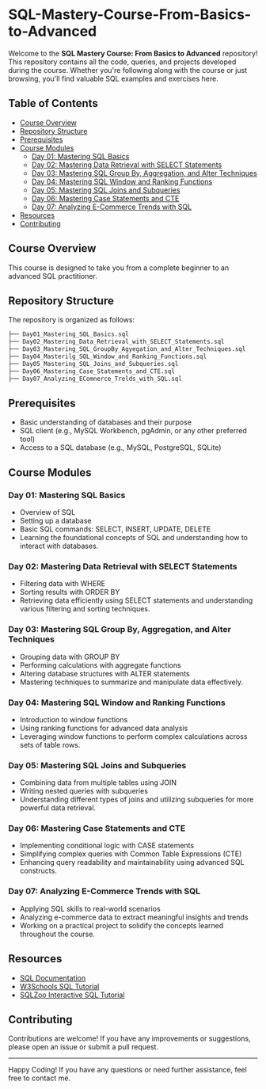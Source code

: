 # SQL-Mastery-Course-From-Basics-to-Advanced

Welcome to the **SQL Mastery Course: From Basics to Advanced** repository! This repository contains all the code, queries, and projects developed during the course. Whether you're following along with the course or just browsing, you'll find valuable SQL examples and exercises here.

## Table of Contents

- [Course Overview](#course-overview)
- [Repository Structure](#repository-structure)
- [Prerequisites](#prerequisites)
- [Course Modules](#course-modules)
  - [Day 01: Mastering SQL Basics](#day-01-mastering-sql-basics)
  - [Day 02: Mastering Data Retrieval with SELECT Statements](#day-02-mastering-data-retrieval-with-select-statements)
  - [Day 03: Mastering SQL Group By, Aggregation, and Alter Techniques](#day-03-mastering-sql-group-by-aggregation-and-alter-techniques)
  - [Day 04: Mastering SQL Window and Ranking Functions](#day-04-mastering-sql-window-and-ranking-functions)
  - [Day 05: Mastering SQL Joins and Subqueries](#day-05-mastering-sql-joins-and-subqueries)
  - [Day 06: Mastering Case Statements and CTE](#day-06-mastering-case-statements-and-cte)
  - [Day 07: Analyzing E-Commerce Trends with SQL](#day-07-analyzing-e-commerce-trends-with-sql)
- [Resources](#resources)
- [Contributing](#contributing)

## Course Overview

This course is designed to take you from a complete beginner to an advanced SQL practitioner. 

## Repository Structure

The repository is organized as follows:
```bash
├── Day01_Mastering_SQL_Basics.sql
├── Day02_Mastering_Data_Retrieval_with_SELECT_Statements.sql
├── Day03_Mastering_SQL_GroupBy_Agyegation_and_Alter_Techniques.sql
├── Day04_Masterilg_SQL_Window_and_Ranking_Functions.sql
├── Day05_Mastering_SQL_Joins_and_Subqueries.sql
├── Day06_Mastering_Case_Statements_and_CTE.sql
├── Day07_Analyzing_EComnerce_Trelds_with_SQL.sql
```

## Prerequisites

- Basic understanding of databases and their purpose
- SQL client (e.g., MySQL Workbench, pgAdmin, or any other preferred tool)
- Access to a SQL database (e.g., MySQL, PostgreSQL, SQLite)

## Course Modules

### Day 01: Mastering SQL Basics
- Overview of SQL
- Setting up a database
- Basic SQL commands: SELECT, INSERT, UPDATE, DELETE
- Learning the foundational concepts of SQL and understanding how to interact with databases.

### Day 02: Mastering Data Retrieval with SELECT Statements
- Filtering data with WHERE
- Sorting results with ORDER BY
- Retrieving data efficiently using SELECT statements and understanding various filtering and sorting techniques.

### Day 03: Mastering SQL Group By, Aggregation, and Alter Techniques
- Grouping data with GROUP BY
- Performing calculations with aggregate functions
- Altering database structures with ALTER statements
- Mastering techniques to summarize and manipulate data effectively.

### Day 04: Mastering SQL Window and Ranking Functions
- Introduction to window functions
- Using ranking functions for advanced data analysis
- Leveraging window functions to perform complex calculations across sets of table rows.

### Day 05: Mastering SQL Joins and Subqueries
- Combining data from multiple tables using JOIN
- Writing nested queries with subqueries
- Understanding different types of joins and utilizing subqueries for more powerful data retrieval.

### Day 06: Mastering Case Statements and CTE
- Implementing conditional logic with CASE statements
- Simplifying complex queries with Common Table Expressions (CTE)
- Enhancing query readability and maintainability using advanced SQL constructs.

### Day 07: Analyzing E-Commerce Trends with SQL
- Applying SQL skills to real-world scenarios
- Analyzing e-commerce data to extract meaningful insights and trends
- Working on a practical project to solidify the concepts learned throughout the course.

## Resources

- [SQL Documentation](https://www.sql.org/)
- [W3Schools SQL Tutorial](https://www.w3schools.com/sql/)
- [SQLZoo Interactive SQL Tutorial](https://sqlzoo.net/)

## Contributing

Contributions are welcome! If you have any improvements or suggestions, please open an issue or submit a pull request.

---

Happy Coding! If you have any questions or need further assistance, feel free to contact me.
